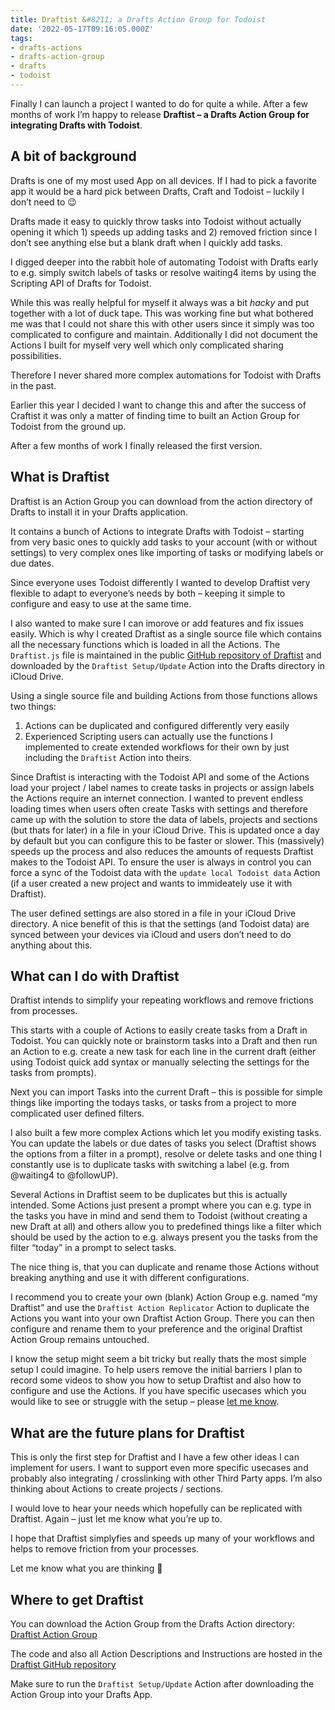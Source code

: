 ```yaml
---
title: Draftist &#8211; a Drafts Action Group for Todoist
date: '2022-05-17T09:16:05.000Z'
tags:
- drafts-actions
- drafts-action-group
- drafts
- todoist
---
```

Finally I can launch a project I wanted to do for quite a while. After a few months of work I’m happy to release **Draftist – a Drafts Action Group for integrating Drafts with Todoist**.

## A bit of background

Drafts is one of my most used App on all devices. If I had to pick a favorite app it would be a hard pick between Drafts, Craft and Todoist – luckily I don’t need to 😉

Drafts made it easy to quickly throw tasks into Todoist without actually opening it which 1) speeds up adding tasks and 2) removed friction since I don’t see anything else but a blank draft when I quickly add tasks.

I digged deeper into the rabbit hole of automating Todoist with Drafts early to e.g. simply switch labels of tasks or resolve waiting4 items by using the Scripting API of Drafts for Todoist.

While this was really helpful for myself it always was a bit _hacky_ and put together with a lot of duck tape. This was working fine but what bothered me was that I could not share this with other users since it simply was too complicated to configure and maintain. Additionally I did not document the Actions I built for myself very well which only complicated sharing possibilities.

Therefore I never shared more complex automations for Todoist with Drafts in the past.

Earlier this year I decided I want to change this and after the success of Craftist it was only a matter of finding time to built an Action Group for Todoist from the ground up.

After a few months of work I finally released the first version.

## What is Draftist

Draftist is an Action Group you can download from the action directory of Drafts to install it in your Drafts application.

It contains a bunch of Actions to integrate Drafts with Todoist – starting from very basic ones to quickly add tasks to your account (with or without settings) to very complex ones like importing of tasks or modifying labels or due dates.

Since everyone uses Todoist differently I wanted to develop Draftist very flexible to adapt to everyone’s needs by both – keeping it simple to configure and easy to use at the same time.

I also wanted to make sure I can imorove or add features and fix issues easily. Which is why I created Draftist as a single source file which contains all the necessary functions which is loaded in all the Actions. The `Draftist.js` file is maintained in the public [GitHub repository of Draftist](https://github.com/FlohGro-dev/Draftist) and downloaded by the `Draftist Setup/Update` Action into the Drafts directory in iCloud Drive.

Using a single source file and building Actions from those functions allows two things:

1.  Actions can be duplicated and configured differently very easily
2.  Experienced Scripting users can actually use the functions I implemented to create extended workflows for their own by just including the `Draftist` Action into theirs.

Since Draftist is interacting with the Todoist API and some of the Actions load your project / label names to create tasks in projects or assign labels the Actions require an internet connection. I wanted to prevent endless loading times when users often create Tasks with settings and therefore came up with the solution to store the data of labels, projects and sections (but thats for later) in a file in your iCloud Drive. This is updated once a day by default but you can configure this to be faster or slower. This (massively) speeds up the process and also reduces the amounts of requests Draftist makes to the Todoist API. To ensure the user is always in control you can force a sync of the Todoist data with the `update local Todoist data` Action (if a user created a new project and wants to immideately use it with Draftist).

The user defined settings are also stored in a file in your iCloud Drive directory. A nice benefit of this is that the settings (and Todoist data) are synced between your devices via iCloud and users don’t need to do anything about this.

## What can I do with Draftist

Draftist intends to simplify your repeating workflows and remove frictions from processes.

This starts with a couple of Actions to easily create tasks from a Draft in Todoist. You can quickly note or brainstorm tasks into a Draft and then run an Action to e.g. create a new task for each line in the current draft (either using Todoist quick add syntax or manually selecting the settings for the tasks from prompts).

Next you can import Tasks into the current Draft – this is possible for simple things like importing the todays tasks, or tasks from a project to more complicated user defined filters.

I also built a few more complex Actions which let you modify existing tasks. You can update the labels or due dates of tasks you select (Draftist shows the options from a filter in a prompt), resolve or delete tasks and one thing I constantly use is to duplicate tasks with switching a label (e.g. from @waiting4 to @followUP).

Several Actions in Draftist seem to be duplicates but this is actually intended. Some Actions just present a prompt where you can e.g. type in the tasks you have in mind and send them to Todoist (without creating a new Draft at all) and others allow you to predefined things like a filter which should be used by the action to e.g. always present you the tasks from the filter “today” in a prompt to select tasks.

The nice thing is, that you can duplicate and rename those Actions without breaking anything and use it with different configurations.

I recommend you to create your own (blank) Action Group e.g. named “my Draftist” and use the `Draftist Action Replicator` Action to duplicate the Actions you want into your own Draftist Action Group. There you can then configure and rename them to your preference and the original Draftist Action Group remains untouched.

I know the setup might seem a bit tricky but really thats the most simple setup I could imagine. To help users remove the initial barriers I plan to record some videos to show you how to setup Draftist and also how to configure and use the Actions. If you have specific usecases which you would like to see or struggle with the setup – please [let me know](https://flohgro.com/contactme).

## What are the future plans for Draftist

This is only the first step for Draftist and I have a few other ideas I can implement for users. I want to support even more specific usecases and probably also integrating / crosslinking with other Third Party apps. I’m also thinking about Actions to create projects / sections.

I would love to hear your needs which hopefully can be replicated with Draftist. Again – just let me know what you’re up to.

I hope that Draftist simplyfies and speeds up many of your workflows and helps to remove friction from your processes.

Let me know what you are thinking 🚀

## Where to get Draftist

You can download the Action Group from the Drafts Action directory: [Draftist Action Group](https://directory.getdrafts.com/g/1wK)

The code and also all Action Descriptions and Instructions are hosted in the [Draftist GitHub repository](https://github.com/FlohGro-dev/Draftist)

Make sure to run the `Draftist Setup/Update` Action after downloading the Action Group into your Drafts App.